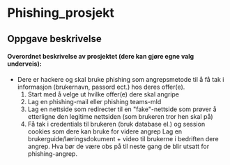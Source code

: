 # Phishing_prosjekt
## Oppgave beskrivelse
#### Overordnet beskrivelse av prosjektet (dere kan gjøre egne valg underveis): 
* Dere er hackere og skal bruke phishing som angrepsmetode til å få tak i informasjon (brukernavn, passord ect.) hos deres offer(e).
  1.  Start med å velge ut hvilke offer(e) dere skal angripe
  2.  Lag en phishing-mail eller phishing teams-mld
  3.  Lag en nettside som redirecter til en "fake"-nettside som prøver å etterligne den legitime nettsiden (som brukeren tror hen skal på)
  4.  Få tak i credentials til brukeren (bruk database el.) og session cookies som dere kan bruke for videre angrep 
Lag en brukerguide/læringsdokument + video til brukerne i bedriften dere angrep.  Hva bør de være obs på til neste gang de blir utsatt for phishing-angrep.  

